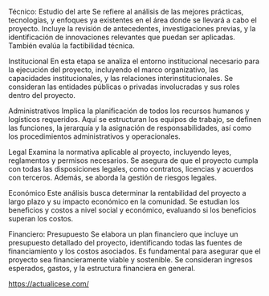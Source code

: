 Técnico: Estudio del arte
Se refiere al análisis de las mejores prácticas, tecnologías, y enfoques ya existentes en el área donde se llevará a cabo el proyecto. Incluye la revisión de antecedentes, investigaciones previas, y la identificación de innovaciones relevantes que puedan ser aplicadas. También evalúa la factibilidad técnica.

Institucional
En esta etapa se analiza el entorno institucional necesario para la ejecución del proyecto, incluyendo el marco organizativo, las capacidades institucionales, y las relaciones interinstitucionales. Se consideran las entidades públicas o privadas involucradas y sus roles dentro del proyecto.

Administrativos
Implica la planificación de todos los recursos humanos y logísticos requeridos. Aquí se estructuran los equipos de trabajo, se definen las funciones, la jerarquía y la asignación de responsabilidades, así como los procedimientos administrativos y operacionales.

Legal
Examina la normativa aplicable al proyecto, incluyendo leyes, reglamentos y permisos necesarios. Se asegura de que el proyecto cumpla con todas las disposiciones legales, como contratos, licencias y acuerdos con terceros. Además, se aborda la gestión de riesgos legales.

Económico
Este análisis busca determinar la rentabilidad del proyecto a largo plazo y su impacto económico en la comunidad. Se estudian los beneficios y costos a nivel social y económico, evaluando si los beneficios superan los costos.

Financiero: Presupuesto
Se elabora un plan financiero que incluye un presupuesto detallado del proyecto, identificando todas las fuentes de financiamiento y los costos asociados. Es fundamental para asegurar que el proyecto sea financieramente viable y sostenible. Se consideran ingresos esperados, gastos, y la estructura financiera en general.

https://actualicese.com/

